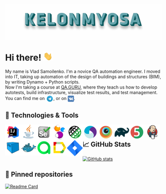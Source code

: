 <img align="center" title="Header" alt="KELONMYOSA" src="assets/Header.gif" />

# Hi there! <img src="assets/wave.gif" width="30px">

My name is Vlad Samoilenko. I'm a novice QA automation engineer. I moved into IT, taking up automation of the design of buildings and structures (BIM), by writing Dynamo + Python scripts.   
Now I'm taking a course at [QA.GURU](https://qa.guru), where they teach us how to develop autotests, build infrastructure, visualize test results, and test management.  
You can find me on [<img src="assets/Telegram.svg" height="24px" align="center">](https://t.me/KELONMYOSA), or on [<img src="https://github.com/KELONMYOSA/KELONMYOSA/blob/main/assets/vk.svg" height="20px" align="center">](https://vk.com/kelonmyosa).

## 🔧 Technologies & Tools
<img width="50px" align="left" title="IntelliJ IDEA" src="assets/Intelij_IDEA.svg">
<img width="50px" align="left" title="Java" src="assets/Java.svg">
<img width="50px" align="left" title="Selenium" src="assets/Selenium.svg">
<img width="50px" align="left" title="Selenide" src="assets/selenide-logo.svg ">
<img width="50px" align="left" title="Rest-Assured" src="assets/RESTAssured.svg">
<img width="50px" align="left" title="Appium" src="assets/Appium.svg">
<img width="50px" align="left" title="Browserstack" src="assets/Browserstack.svg">
<img width="50px" align="left" title="Gradle" src="assets/Gradle.svg">
<img width="50px" align="left" title="JUnit5" src="assets/junit5.svg">
<img width="50px" align="left" title="Jenkins" src="assets/Jenkins.svg">
<img width="50px" align="left" title="Selenoid" src="assets/selenoid.svg">
<img width="50px" align="left" title="Docker" src="assets/Docker.svg">
<img width="50px" align="left" title="Allure TestOps" src="assets/allureTestOPS.svg">
<img width="50px" align="left" title="Allure Report" src="assets/allureReport.svg">
<img width="50px" align="left" title="Jira" src="assets/Jira.svg">
  
## &#x1f4c8; GitHub Stats
[![GitHub stats](https://github-readme-stats.vercel.app/api?username=KELONMYOSA&show_icons=true&theme=vue)](https://github.com/anuraghazra/github-readme-stats)

## :pushpin: Pinned repositories
[![Readme Card](https://github-readme-stats.vercel.app/api/pin/?username=KELONMYOSA&repo=nexign-page-tests)](https://github.com/anuraghazra/github-readme-stats)